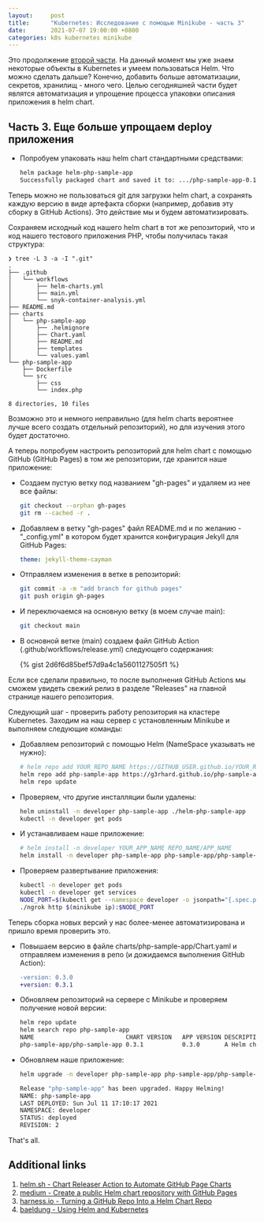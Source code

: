 ```yaml
---
layout:     post
title:      "Kubernetes: Исследование с помощью Minikube - часть 3"
date:       2021-07-07 19:00:00 +0800
categories: k8s kubernetes minikube
---
```


Это продолжение [второй части](/2021/07/kubernetes-minikube-part-2.html). На данный момент мы уже знаем некоторые объекты в Kubernetes и умеем пользоваться Helm. Что можно сделать дальше? Конечно, добавить больше автоматизации, секретов, хранилищ - много чего. Целью сегодняшней части будет являтся автоматизация и упрощение процесса упаковки описания приложения в helm chart.

## Часть 3. Еще больше упрощаем deploy приложения

* Попробуем упаковать наш helm chart стандартными средствами:

  ```sh
  helm package helm-php-sample-app
  Successfully packaged chart and saved it to: .../php-sample-app-0.1.0.tgz
  ```

Теперь можно не пользоваться git для загрузки helm chart, а сохранять каждую версию в виде артефакта сборки (например, добавив эту сборку в GitHub Actions). Это действие мы и будем автоматизировать.

Сохраняем исходный код нашего helm chart в тот же репозиторий, что и код нашего тестового приложения PHP, чтобы получилась такая структура:

```text
❯ tree -L 3 -a -I ".git"
.
├── .github
│   └── workflows
│       ├── helm-charts.yml
│       ├── main.yml
│       └── snyk-container-analysis.yml
├── README.md
├── charts
│   └── php-sample-app
│       ├── .helmignore
│       ├── Chart.yaml
│       ├── README.md
│       ├── templates
│       └── values.yaml
└── php-sample-app
    ├── Dockerfile
    └── src
        ├── css
        └── index.php

8 directories, 10 files
```

Возможно это и немного неправильно (для helm charts вероятнее лучше всего создать отдельный репозиторий), но для изучения этого будет достаточно.

А теперь попробуем настроить репозиторий для helm chart с помощью GitHub (GitHub Pages) в том же репозитории, где хранится наше приложение:

* Создаем пустую ветку под названием "gh-pages" и удаляем из нее все файлы:

  ```sh
  git checkout --orphan gh-pages
  git rm --cached -r .
  ```

* Добавляем в ветку "gh-pages" файл README.md и по желанию - "_config.yml" в котором будет хранится конфигурация Jekyll для GitHub Pages:

  ```yaml
  theme: jekyll-theme-cayman
  ```

* Отправляем изменения в ветке в репозиторий:

  ```sh
  git commit -a -m "add branch for github pages"
  git push origin gh-pages
  ```

* И переключаемся на основную ветку (в моем случае main):

  ```sh
  git checkout main
  ```

* В основной ветке (main) создаем файл GitHub Action (.github/workflows/release.yml) следующего содержания:

  {% gist 2d6f6d85bef57d9a4c1a5601127505f1 %}

Если все сделали правильно, то после выполнения GitHub Actions мы сможем увидеть свежий релиз в разделе "Releases" на главной странице нашего репозитория.

Следующий шаг - проверить работу репозитория на кластере Kubernetes. Заходим на наш сервер с установленным Minikube и выполняем следующие команды:

* Добавляем репозиторий с помощью Helm (NameSpace указывать не нужно):

  ```sh
  # helm repo add YOUR_REPO_NAME https://GITHUB_USER.github.io/YOUR_REPO_NAME
  helm repo add php-sample-app https://g3rhard.github.io/php-sample-app
  helm repo update
  ```

* Проверяем, что другие инсталляции были удалены:

  ```sh
  helm uninstall -n developer php-sample-app ./helm-php-sample-app
  kubectl -n developer get pods
  ```

* И устанавливаем наше приложение:

  ```sh
  # helm install -n developer YOUR_APP_NAME REPO_NAME/APP_NAME
  helm install -n developer php-sample-app php-sample-app/php-sample-app
  ```

* Проверяем развертывание приложения:

  ```sh
  kubectl -n developer get pods
  kubectl -n developer get services
  NODE_PORT=$(kubectl get --namespace developer -o jsonpath="{.spec.ports[0].nodePort}" services php-sample-app)
  ./ngrok http $(minikube ip):$NODE_PORT
  ```

Теперь сборка новых версий у нас более-менее автоматизирована и пришло время проверить это.

* Повышаем версию в файле charts/php-sample-app/Chart.yaml и отправляем изменения в репо (и дожидаемся выполнения GitHub Action):

  ```diff
  -version: 0.3.0
  +version: 0.3.1
  ```

* Обновляем репозиторий на сервере с Minikube и проверяем получение новой версии:

  ```sh
  helm repo update
  helm search repo php-sample-app
  NAME                         	CHART VERSION	APP VERSION	DESCRIPTION
  php-sample-app/php-sample-app	0.3.1        	0.3.0      	A Helm chart for Kubernetes
  ```

* Обновляем наше приложение:

  ```sh
  helm upgrade -n developer php-sample-app php-sample-app/php-sample-app

  Release "php-sample-app" has been upgraded. Happy Helming!
  NAME: php-sample-app
  LAST DEPLOYED: Sun Jul 11 17:10:17 2021
  NAMESPACE: developer
  STATUS: deployed
  REVISION: 2
  ```

That's all.

## Additional links

1. [helm.sh - Chart Releaser Action to Automate GitHub Page Charts](https://helm.sh/docs/howto/chart_releaser_action/#github-actions-workflow)
2. [medium - Create a public Helm chart repository with GitHub Pages](https://medium.com/@mattiaperi/create-a-public-helm-chart-repository-with-github-pages-49b180dbb417)
3. [harness.io - Turning a GitHub Repo Into a Helm Chart Repo](https://harness.io/blog/devops/helm-chart-repo/)
4. [baeldung - Using Helm and Kubernetes](https://www.baeldung.com/ops/kubernetes-helm)
